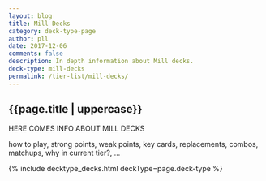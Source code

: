 ```yaml
---
layout: blog
title: Mill Decks
category: deck-type-page
author: pll
date: 2017-12-06
comments: false
description: In depth information about Mill decks.
deck-type: mill-decks
permalink: /tier-list/mill-decks/ 
---
```


<div class="section">
    <h2>{{page.title | uppercase}}</h2>
    <p>HERE COMES INFO ABOUT MILL DECKS</p>
    <p>how to play, strong points, weak points, key cards, replacements, combos, matchups, why in current tier?, ...</p>
</div>

{% include decktype_decks.html deckType=page.deck-type %}